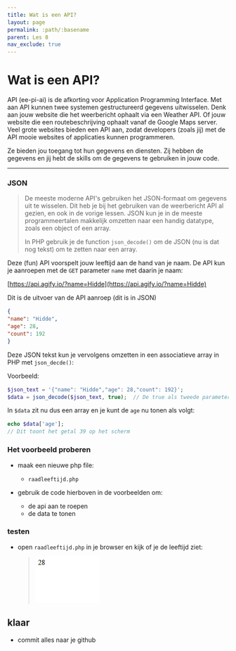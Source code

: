 ```yaml
---
title: Wat is een API?
layout: page 
permalink: :path/:basename 
parent: Les 8
nav_exclude: true
---
```


# Wat is een API?

API (ee-pi-ai) is de afkorting voor Application Programming Interface. Met aan API kunnen twee systemen gestructureerd gegevens uitwisselen.
Denk aan jouw website die het weerbericht ophaalt via een Weather API. Of jouw website die een routebeschrijving ophaalt vanaf de Google Maps server.
Veel grote websites bieden een API aan, zodat developers (zoals jij) met de API mooie websites of applicaties kunnen programmeren.

Ze bieden jou toegang tot hun gegevens en diensten. Zij hebben de gegevens en jij hebt de skills om de gegevens te gebruiken in jouw code.

---

### JSON 

> De meeste moderne API's gebruiken het JSON-formaat om gegevens uit te wisselen. Dit heb je bij het gebruiken van de weerbericht API al gezien, en ook in de vorige lessen.
JSON kun je in de meeste programmeertalen makkelijk omzetten naar een handig datatype, zoals een object of een array.
> 
> In PHP gebruik je de function `json_decode()` om de JSON (nu is dat nog tekst) om te zetten naar een array.

Deze (fun) API voorspelt jouw leeftijd aan de hand van je naam.
De API kun je aanroepen met de `GET` parameter `name` met daarin je naam:

[https://api.agify.io/?name=Hidde](https://api.agify.io/?name=Hidde)

Dit is de uitvoer van de API aanroep (dit is in JSON)

```json
{
"name": "Hidde",
"age": 28,
"count": 192
}
```
Deze JSON tekst kun je vervolgens omzetten in een associatieve array in PHP met `json_decde()`:

Voorbeeld:
```php
$json_text = '{"name": "Hidde","age": 28,"count": 192}';
$data = json_decode($json_text, true);  // De true als tweede parameter zorgt ervoor dat er een array van gemaakt wordt
```

In `$data` zit nu dus een array en je kunt de `age` nu tonen als volgt:

```php
echo $data['age'];
// Dit toont het getal 39 op het scherm
```


### Het voorbeeld proberen

- maak een nieuwe php file:
    - `raadleeftijd.php`

- gebruik de code hierboven in de voorbeelden om:
    - de api aan te roepen
    - de data te tonen

### testen

- open `raadleeftijd.php` in je browser en kijk of je de leeftijd ziet:
    > ![](img/leeftijd.PNG)


## klaar
- commit alles naar je github




 












